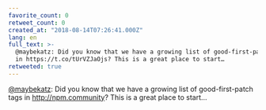 ```yaml
---
favorite_count: 0
retweet_count: 0
created_at: "2018-08-14T07:26:41.000Z"
lang: en
full_text: >-
  @maybekatz: Did you know that we have a growing list of good-first-patch tags
  in https://t.co/tUrVZJaOjs? This is a great place to start…
retweeted: true
---
```


[@maybekatz](https://twitter.com/maybekatz): Did you know that we have a growing
list of good-first-patch tags in <http://npm.community>? This is a great place
to start…
